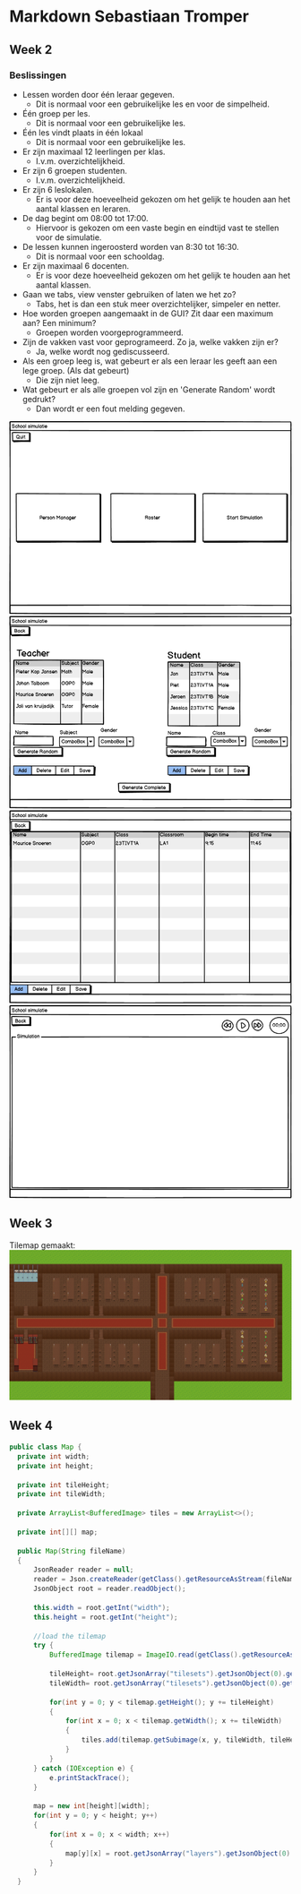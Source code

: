 # Markdown Sebastiaan Tromper
## Week 2
### Beslissingen
- Lessen worden door één leraar gegeven.
	- Dit is normaal voor een gebruikelijke les en voor de simpelheid.
- Één groep per les.
	- Dit is normaal voor een gebruikelijke les.
- Één les vindt plaats in één lokaal
	- Dit is normaal voor een gebruikelijke les.
- Er zijn maximaal 12 leerlingen per klas.
	- I.v.m. overzichtelijkheid.
- Er zijn 6 groepen studenten.
	- I.v.m. overzichtelijkheid.
- Er zijn 6 leslokalen.
	- Er is voor deze hoeveelheid gekozen om het gelijk te houden aan het aantal klassen en leraren.
- De dag begint om 08:00 tot 17:00.
	- Hiervoor is gekozen om een vaste begin en eindtijd vast te stellen voor de simulatie.
- De lessen kunnen ingeroosterd worden van 8:30 tot 16:30.
	- Dit is normaal voor een schooldag.
- Er zijn maximaal 6 docenten.
	- Er is voor deze hoeveelheid gekozen om het gelijk te houden aan het aantal klassen.
- Gaan we tabs, view venster gebruiken of laten we het zo?
	- Tabs, het is dan een stuk meer overzichtelijker, simpeler en netter.
- Hoe worden groepen aangemaakt in de GUI? Zit daar een maximum aan? Een minimum?
	- Groepen worden voorgeprogrammeerd.
- Zijn de vakken vast voor geprogrameerd. Zo ja, welke vakken zijn er?
	- Ja, welke wordt nog gediscusseerd.
- Als een groep leeg is, wat gebeurt er als een leraar les geeft aan een lege groep. (Als dat gebeurt)
	- Die zijn niet leeg.
- Wat gebeurt er als alle groepen vol zijn en 'Generate Random' wordt gedrukt?
	- Dan wordt er een fout melding gegeven.
	
![Start scherm](https://github.com/STavans/Markdown/blob/master/Start%20Scherm.png "Start scherm")
![Person manager](https://github.com/STavans/Markdown/blob/master/Person%20Manager.png "Person Manager")
![Roster frame](https://github.com/STavans/Markdown/blob/master/Roster%20Frame.png "Roster frame")
![Simulation](https://github.com/STavans/Markdown/blob/master/Simulation.png "Simulation")

## Week 3

Tilemap gemaakt:
![School simulatie tilemap](https://github.com/STavans/Markdown/blob/master/School%20simulatie%20tilemap.png "School simulatie tilemap")

## Week 4



  ``` Java code
  public class Map {
	private int width;
	private int height;

	private int tileHeight;
	private int tileWidth;

	private ArrayList<BufferedImage> tiles = new ArrayList<>();

	private int[][] map;

	public Map(String fileName)
	{
		JsonReader reader = null;
		reader = Json.createReader(getClass().getResourceAsStream(fileName));
		JsonObject root = reader.readObject();

		this.width = root.getInt("width");
		this.height = root.getInt("height");

		//load the tilemap
		try {
			BufferedImage tilemap = ImageIO.read(getClass().getResourceAsStream(root.getJsonArray("tilesets").getJsonObject(0).getString("image")));

			tileHeight= root.getJsonArray("tilesets").getJsonObject(0).getInt("tileheight");
			tileWidth= root.getJsonArray("tilesets").getJsonObject(0).getInt("tilewidth");

			for(int y = 0; y < tilemap.getHeight(); y += tileHeight)
			{
				for(int x = 0; x < tilemap.getWidth(); x += tileWidth)
				{
					tiles.add(tilemap.getSubimage(x, y, tileWidth, tileHeight));
				}
			}
		} catch (IOException e) {
			e.printStackTrace();
		}

		map = new int[height][width];
		for(int y = 0; y < height; y++)
		{
			for(int x = 0; x < width; x++)
			{
				map[y][x] = root.getJsonArray("layers").getJsonObject(0).getJsonArray("data").getInt(x);
			}
		}
	}
  ```
